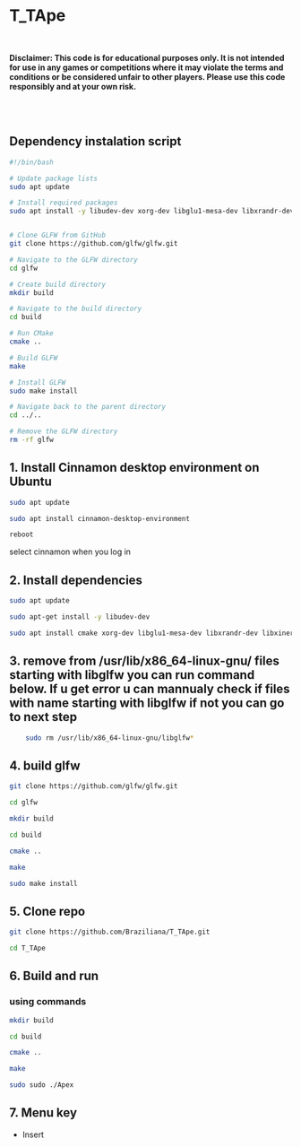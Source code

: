 # T_TApe
<br />

**Disclaimer: This code is for educational purposes only. It is not intended for use in any games or competitions where it may violate the terms and conditions or be considered unfair to other players. Please use this code responsibly and at your own risk.**

<br />
<br />

## Dependency instalation script
```bash
#!/bin/bash

# Update package lists
sudo apt update

# Install required packages
sudo apt install -y libudev-dev xorg-dev libglu1-mesa-dev libxrandr-dev libxinerama-dev libxcursor-dev libxi-dev libxkbcommon-dev libwayland-dev git cmake g++ gcc libinput-dev libsoil-dev nlohmann-json3-dev


# Clone GLFW from GitHub
git clone https://github.com/glfw/glfw.git

# Navigate to the GLFW directory
cd glfw

# Create build directory
mkdir build

# Navigate to the build directory
cd build

# Run CMake
cmake ..

# Build GLFW
make

# Install GLFW
sudo make install

# Navigate back to the parent directory
cd ../..

# Remove the GLFW directory
rm -rf glfw
```

## 1. Install Cinnamon desktop environment on Ubuntu
```bash
sudo apt update
```
```bash
sudo apt install cinnamon-desktop-environment
```
```bash
reboot
```

select cinnamon when you log in

## 2. Install dependencies
```bash
sudo apt update
```
```bash
sudo apt-get install -y libudev-dev
```
```bash
sudo apt install cmake xorg-dev libglu1-mesa-dev libxrandr-dev libxinerama-dev libxcursor-dev libxi-dev
```

## 3. remove from /usr/lib/x86_64-linux-gnu/ files starting with libglfw you can run command below. If u get error u can mannualy check if files with name starting with libglfw if not you can go to next step
```bash
    sudo rm /usr/lib/x86_64-linux-gnu/libglfw*
```
## 4. build glfw
```bash
git clone https://github.com/glfw/glfw.git
```
```bash
cd glfw
```
```bash
mkdir build
```
```bash
cd build
```
```bash
cmake ..
```
```bash
make
```
```bash
sudo make install
```

## 5. Clone repo
```bash
git clone https://github.com/Braziliana/T_TApe.git
```
```bash
cd T_TApe
```

## 6. Build and run
### using commands
```bash
mkdir build
```
```bash
cd build
```
```bash
cmake ..
```
```bash
make
```
```bash
sudo sudo ./Apex
```

## 7. Menu key
* Insert